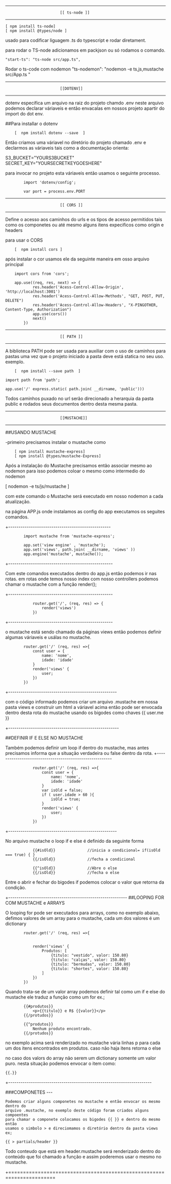 
---------------------------------------------------------------------
                            [[ ts-node ]]
---------------------------------------------------------------------

    [ npm install ts-node]
    [ npm install @types/node ]

usado para codificar liguagem .ts do typescript e rodar diretament.

para rodar o TS-node adicionamos em packjson ou só rodamos o comando.

    "start-ts": "ts-node src/app.ts",
    
    
Rodar o ts-code com nodemon
    "ts-nodemon": "nodemon -e ts,js,mustache src/App.ts "

---------------------------------------------------------------------
                            [[DOTENV]]
---------------------------------------------------------------------

dotenv especifica um arquivo na raiz do projeto chamdo .env neste arquivo
podemos declarar váriaveis e então envacalas em nossos projeto apartir do import
do dot env.

##Para installar o dotenv 

        [  npm install dotenv --save  ]

Então criamos uma váriavel no diretório do projeto chamado .env e declarmos
as váriaveis tais como a documentação orienta: 

S3_BUCKET="YOURS3BUCKET"
SECRET_KEY="YOURSECRETKEYGOESHERE"

para invocar no projeto esta váriaveis então usamos o seguinte processo.

            import 'dotenv/config';

            var port = process.env.PORT 
---------------------------------------------------------------------
                            [[ CORS ]]
---------------------------------------------------------------------
Define o acesso aos caminhos do urls e os tipos de acesso permitidos tais
como os componetes ou até mesmo alguns itens expecificos como origin e headers

para usar o CORS

        [  npm install cors ]

após instalar o cor usamos ele da seguinte maneira em osso arquivo principal

        import cors from 'cors';

        app.use((req, res, next) => {
                res.header('Acess-Control-Allow-Origin', 'http://localhost:3001')
                res.header('Acess-Control-Allow-Methods', "GET, POST, PUT, DELETE")
                res.header('Acess-Control-Allow-Headers', "X-PINGOTHER, Content-Type, Authorization")
                app.use(cors())
                next()
            })


---------------------------------------------------------------------
                            [[ PATH ]]
---------------------------------------------------------------------
A biblioteca PATH pode ser usada para auxiliar com o uso de caminhos para pastas
uma vez que o projeto iniciado a pasta deve está statica no seu uso. exemplo.

        [  npm install --save path  ]

    import path from 'path';

    app.use('/' express.static( path.join( __dirname, 'public')))

Todos caminhos puxado no url serão direcionado a herarquia da pasta public e rodados
seus documentos dentro desta mesma pasta.


---------------------------------------------------------------------
                            [[MUSTACHE]]
---------------------------------------------------------------------
##USANDO MUSTACHE

-primeiro precisamos instalar o mustache como 

        [ npm install mustache-express]
        [ npm install @types/mustache-Express]

Após a instalação do Mustache precisamos então associar mesmo ao nodemon
para isso podemos coloar o mesmo como intermedio do nodemon 

[ nodemon -e ts/js/mustache <rota do arqv> ]

com este comando o Mustache será executado em nosso nodemon a cada atualização.

na página APP.js onde instalamos as config do app executamos os seguites comandos.

+--------------------------------------------------

            import mustache from 'mustache-express';

            app.set('view engine' , 'mustache');
            app.set('views', path.join( __dirname, 'views' ))
            app.engine('mustache', mustache());

+---------------------------------------------------

Com este comandos executados dentro do app.js então podemos ir nas rotas.
em rotas onde temos nosso index com nosso controllers podemos chamar o mustache
com a função render();

+---------------------------------------------------

                router.get('/', (req, res) => {
                    render('views')
                })
+---------------------------------------------------


o mustache está sendo chamado da páginas views então podemos 
definir algumas váriaveis e usálas no mustache.

            router.get('/' (req, res) =>{
                const user = {
                    name: 'nome',
                    idade: 'idade'
                }
                render('views' {
                    user;
                })
            })

+-----------------------------------------------------

com o código informado podemos criar um arquivo .mustache em nossa
pasta views e construir um html
a váriavel acima então pode ser envocada dentro desta rota do mustache
usando os bigodes como chaves {{ user.me }}

+------------------------------------------------------


##DEFINIR IF E ELSE NO MUSTACHE


Também podemos definir um loop if dentro do mustache, mas antes precisamos
informa que a situação verdadeira ou false dentro da rota. 
+--------------------------------------------------------

                router.get('/' (req, res) =>{
                    const user = {
                        name: 'nome',
                        idade: 'idade'
                    }
                    var isOld = false;
                    if ( user.idade > 60 ){
                        isOld = true;
                    }
                    render('views' {
                        user;
                    })
                })
+-----------------------------------------------------

No arquivo mustache o loop if e else é definido da seguinte forma

                {{#isOld}}              //inicia a condicional= if(isOld === true) { }
                {{/isOld}}              //fecha a condicional

                {{^isOld}}              //Abre o else 
                {{/isOld}}              //fecha o else

Entre o abrir e fechar do bigodes if  podemos colocar o valor que retorna da condição.

+----------------------------------------------------------
##LOOPING FOR COM MUSTACHE e ARRAYS

O looping for pode ser executados para arrays, como no exemplo abaixo, defimos valores de 
um array para o mustache, cada um dos valores é um dictionary

            router.get('/' (req, res) =>{
                
                
                render('views' {
                    Produtos: [
                        {titulo: "vestido", valor: 150.80}
                        {titulo: "calças", valor: 150.80}
                        {titulo: "bermudas", valor: 150.80}
                        {titulo: "shortes", valor: 150.80} 
                    ]
                })
            })

Quando trata-se de um valor array podemos definir tal como um if
e else do mustache ele traduz a função como um for ex.;

            {{#produtos}}
                <p>{{titulo}} e R$ {{valor}}</p>
            {{/protudos}}

            {{^produtos}}
                Nenhum produto encontrado.
            {{/protudos}}

no exemplo acima será renderizado no mustache vária linhas p para
cada um dos itens encontrados em produtos. caso não haja itens retorna o else

no caso dos valors do array não serem um dictionary somente um valor puro. 
nesta situação podemos envocar o item como:

    {{.}}

+----------------------------------------------------------------------

###COMPONETES ---

    Podemos criar alguns componetes no mustache e então envocar os mesmo dentro do 
    arquivo .mustache, no exemplo deste código foram criados alguns compoentes 
    para chamar o componete colocamos os bigodes {{ }} e dentro do mesmo então 
    usamos o simbolo > e direciomamos o diretório dentro da pasta views ex;
    
    {{ > partials/header }}

Todo conteudo que está em header.mustache será renderizado dentro do conteúdo que foi
chamado a função e assim poderemos usar o mesmo no mustache.

+======================================================================
